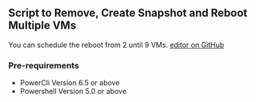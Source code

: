 ## Script to Remove, Create Snapshot and Reboot Multiple VMs 

You can schedule the reboot from 2 until 9 VMs. [editor on GitHub](https://github.com/julianoabr/RemoveCreateSnapshotAndRebootVMs/edit/master/README.md) 

### Pre-requirements

 - PowerCli Version 6.5 or above
 - Powershell Version 5.0 or above

